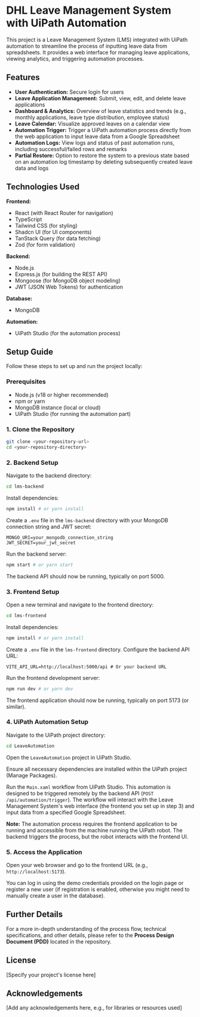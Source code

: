 # DHL Leave Management System with UiPath Automation

This project is a Leave Management System (LMS) integrated with UiPath automation to streamline the process of inputting leave data from spreadsheets. It provides a web interface for managing leave applications, viewing analytics, and triggering automation processes.

## Features

- **User Authentication:** Secure login for users
- **Leave Application Management:** Submit, view, edit, and delete leave applications
- **Dashboard & Analytics:** Overview of leave statistics and trends (e.g., monthly applications, leave type distribution, employee status)
- **Leave Calendar:** Visualize approved leaves on a calendar view
- **Automation Trigger:** Trigger a UiPath automation process directly from the web application to input leave data from a Google Spreadsheet
- **Automation Logs:** View logs and status of past automation runs, including successful/failed rows and remarks
- **Partial Restore:** Option to restore the system to a previous state based on an automation log timestamp by deleting subsequently created leave data and logs

## Technologies Used

**Frontend:**

- React (with React Router for navigation)
- TypeScript
- Tailwind CSS (for styling)
- Shadcn UI (for UI components)
- TanStack Query (for data fetching)
- Zod (for form validation)

**Backend:**

- Node.js
- Express.js (for building the REST API)
- Mongoose (for MongoDB object modeling)
- JWT (JSON Web Tokens) for authentication

**Database:**

- MongoDB

**Automation:**

- UiPath Studio (for the automation process)

## Setup Guide

Follow these steps to set up and run the project locally:

### Prerequisites

- Node.js (v18 or higher recommended)
- npm or yarn
- MongoDB instance (local or cloud)
- UiPath Studio (for running the automation part)

### 1. Clone the Repository

```bash
git clone <your-repository-url>
cd <your-repository-directory>
```

### 2. Backend Setup

Navigate to the backend directory:

```bash
cd lms-backend
```

Install dependencies:

```bash
npm install # or yarn install
```

Create a `.env` file in the `lms-backend` directory with your MongoDB connection string and JWT secret:

```env
MONGO_URI=your_mongodb_connection_string
JWT_SECRET=your_jwt_secret
```

Run the backend server:

```bash
npm start # or yarn start
```

The backend API should now be running, typically on port 5000.

### 3. Frontend Setup

Open a new terminal and navigate to the frontend directory:

```bash
cd lms-frontend
```

Install dependencies:

```bash
npm install # or yarn install
```

Create a `.env` file in the `lms-frontend` directory. Configure the backend API URL:

```env
VITE_API_URL=http://localhost:5000/api # Or your backend URL
```

Run the frontend development server:

```bash
npm run dev # or yarn dev
```

The frontend application should now be running, typically on port 5173 (or similar).

### 4. UiPath Automation Setup

Navigate to the UiPath project directory:

```bash
cd LeaveAutomation
```

Open the `LeaveAutomation` project in UiPath Studio.

Ensure all necessary dependencies are installed within the UiPath project (Manage Packages).

Run the `Main.xaml` workflow from UiPath Studio. This automation is designed to be triggered remotely by the backend API (`POST /api/automation/trigger`). The workflow will interact with the Leave Management System's web interface (the frontend you set up in step 3) and input data from a specified Google Spreadsheet.

**Note:** The automation process requires the frontend application to be running and accessible from the machine running the UiPath robot. The backend triggers the process, but the robot interacts with the frontend UI.

### 5. Access the Application

Open your web browser and go to the frontend URL (e.g., `http://localhost:5173`).

You can log in using the demo credentials provided on the login page or register a new user (if registration is enabled, otherwise you might need to manually create a user in the database).

## Further Details

For a more in-depth understanding of the process flow, technical specifications, and other details, please refer to the **Process Design Document (PDD)** located in the repository.

## License

[Specify your project's license here]

## Acknowledgements

[Add any acknowledgements here, e.g., for libraries or resources used]
